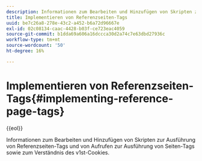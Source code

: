 ```yaml
---
description: Informationen zum Bearbeiten und Hinzufügen von Skripten zur Ausführung von Referenzseiten-Tags und von Aufrufen zur Ausführung von Seiten-Tags sowie zum Verständnis des v1st-Cookies.
title: Implementieren von Referenzseiten-Tags
uuid: be7c26a8-278e-43c2-a452-b6a72d96667e
exl-id: 02c08134-caac-4428-b03f-ce723eac4059
source-git-commit: b1dda69a606a16dccca30d2a74c7e63dbd27936c
workflow-type: tm+mt
source-wordcount: '50'
ht-degree: 16%

---
```


# Implementieren von Referenzseiten-Tags{#implementing-reference-page-tags}

{{eol}}

Informationen zum Bearbeiten und Hinzufügen von Skripten zur Ausführung von Referenzseiten-Tags und von Aufrufen zur Ausführung von Seiten-Tags sowie zum Verständnis des v1st-Cookies.
